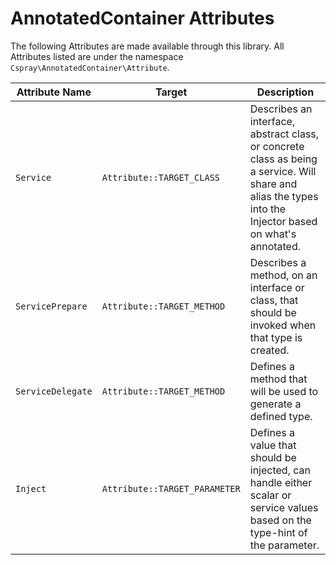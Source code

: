# AnnotatedContainer Attributes

The following Attributes are made available through this library. All Attributes listed are under the namespace
`Cspray\AnnotatedContainer\Attribute`.

| Attribute Name       | Target | Description                                                                                                                                               |
|----------------------| --- |-----------------------------------------------------------------------------------------------------------------------------------------------------------|
| `Service`            |`Attribute::TARGET_CLASS`| Describes an interface, abstract class, or concrete class as being a service. Will share and alias the types into the Injector based on what's annotated. |
| `ServicePrepare`     |`Attribute::TARGET_METHOD`| Describes a method, on an interface or class, that should be invoked when that type is created.                                                           |
| `ServiceDelegate`    |`Attribute::TARGET_METHOD`| Defines a method that will be used to generate a defined type.                                                                                            |
| `Inject`             |`Attribute::TARGET_PARAMETER`| Defines a value that should be injected, can handle either scalar or service values based on the type-hint of the parameter.                              |

